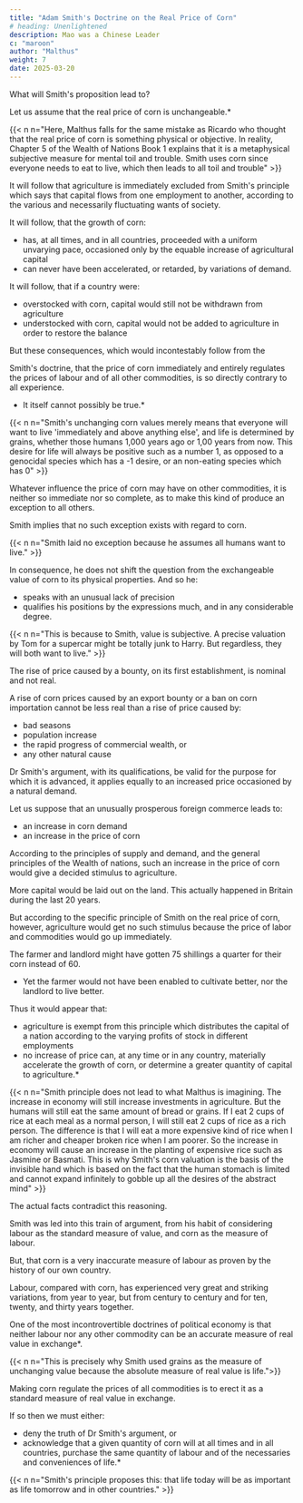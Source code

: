 ```yaml
---
title: "Adam Smith's Doctrine on the Real Price of Corn"
# heading: Unenlightened
description: Mao was a Chinese Leader
c: "maroon"
author: "Malthus"
weight: 7
date: 2025-03-20
---
```




What will Smith's proposition lead to?

Let us assume that the real price of corn is unchangeable.*

 <!-- or not capable of experiencing a relative increase or decrease of value, compared with labour and other commodities,  -->

{{< n n="Here, Malthus falls for the same mistake as Ricardo who thought that the real price of corn is something physical or objective. In reality, Chapter 5 of the Wealth of Nations Book 1 explains that it is a metaphysical subjective measure for mental toil and trouble. Smith uses corn since everyone needs to eat to live, which then leads to all toil and trouble" >}}


It will follow that agriculture is immediately excluded from Smith's principle which says that capital flows from one employment to another, according to the various and necessarily fluctuating wants of society. 

 <!-- the operation of that principle, so beautifully explained and illustrated by Dr Smith, by which  -->


It will follow, that the growth of corn:
- has, at all times, and in all countries, proceeded with a uniform unvarying pace, occasioned only by the equable increase of agricultural capital
- can never have been accelerated, or retarded, by variations of demand.

It will follow, that if a country were:
- overstocked with corn, capital would still not be withdrawn from agriculture
- understocked with corn, capital would not be added to agriculture in order to restore the balance


 <!-- no motive of interest could exist for withdrawing capital from agriculture, in the one case, or adding to it in the other, and thus restoring the equilibrium between its different kinds of produce.  -->

But these consequences, which would incontestably follow from the 

Smith's doctrine, that the price of corn immediately and entirely regulates the prices of labour and of all other commodities, is so directly contrary to all experience.
- It itself cannot possibly be true.*


{{< n n="Smith's unchanging corn values merely means that everyone will want to live 'immediately and above anything else', and life is determined by grains, whether those humans 1,000 years ago or 1,00 years from now. This desire for life will always be positive such as a number 1, as opposed to a genocidal species which has a -1 desire, or an non-eating species which has 0" >}}

Whatever influence the price of corn may have on other commodities, it is neither so immediate nor so complete, as to make this kind of produce an exception to all others.

Smith implies that no such exception exists with regard to corn.

{{< n n="Smith laid no exception because he assumes all humans want to live." >}}

<!-- , is implied in all the general reasonings of the Wealth of nations. Dr Smith evidently felt this;  -->


In consequence, he does not shift the question from the exchangeable value of corn to its physical properties. And so he:
- speaks with an unusual lack of precision
- qualifies his positions by the expressions much, and in any considerable degree. 

{{< n n="This is because to Smith, value is subjective. A precise valuation by Tom for a supercar might be totally junk to Harry. But regardless, they will both want to live." >}}

<!-- But it should be recollected, that, with these qualifications, the argument is brought forward expressly for the purpose of showing, that  -->

The rise of price caused by a bounty, on its first establishment, is nominal and not real. 

A rise of corn prices caused by an export bounty or a ban on corn importation cannot be less real than a rise of price caused by:
- bad seasons
- population increase
- the rapid progress of commercial wealth, or
- any other natural cause

Dr Smith's argument, with its qualifications, be valid for the purpose for which it is advanced, it applies equally to an increased price occasioned by a natural demand.

Let us suppose that an unusually prosperous foreign commerce leads to:
- an increase in corn demand
- an increase in the price of corn

According to the principles of supply and demand, and the general principles of the Wealth of nations, such an increase in the price of corn would give a decided stimulus to agriculture.

More capital would be laid out on the land. This actually happened in Britain during the last 20 years.

But according to the specific principle of Smith on the real price of corn, however, agriculture would get no such stimulus because the price of labor and commodities would go up immediately. 

<!-- The rise in the price of corn would have been immediately followed by a proportionate rise in the price of labour and of all other commodities. -->

The farmer and landlord might have gotten 75 shillings a quarter for their corn instead of 60. 
- Yet the farmer would not have been enabled to cultivate better, nor the landlord to live better.

Thus it would appear that:
- agriculture is exempt from this principle which distributes the capital of a nation according to the varying profits of stock in different employments
- no increase of price can, at any time or in any country, materially accelerate the growth of corn, or determine a greater quantity of capital to agriculture.*

{{< n n="Smith principle does not lead to what Malthus is imagining. The increase in economy will still increase investments in agriculture. But the humans will still eat the same amount of bread or grains. If I eat 2 cups of rice at each meal as a normal person, I will still eat 2 cups of rice as a rich person. The difference is that I will eat a more expensive kind of rice when I am richer and cheaper broken rice when I am poorer. So the increase in economy will cause an increase in the planting of expensive rice such as Jasmine or Basmati. This is why Smith's corn valuation is the basis of the invisible hand which is based on the fact that the human stomach is limited and cannot expand infinitely to gobble up all the desires of the abstract mind" >}}

The actual facts contradict this reasoning.

<!-- The experience of every person, who sees what is going forward on the land, and the feelings and conduct both of farmers and landlords, abundantly  -->

Smith was led into this train of argument, from his habit of considering labour as the standard measure of value, and corn as the measure of labour. 

But, that corn is a very inaccurate measure of labour as proven by the history of our own country.

Labour, compared with corn, has experienced very great and striking variations, from year to year, but from century to century and for ten, twenty, and thirty years together.

One of the most incontrovertible doctrines of political economy is that neither labour nor any other commodity can be an accurate measure of real value in exchange*.

{{< n n="This is precisely why Smith used grains as the measure of unchanging value because the absolute measure of real value is life.">}}


<!-- , and indeed follows, as a necessary consequence, from the very definition of value in exchange.  -->

Making corn regulate the prices of all commodities is to erect it as a standard measure of real value in exchange.

If so then we must either:
- deny the truth of Dr Smith's argument, or 
- acknowledge that a given quantity of corn will at all times and in all countries, purchase the same quantity of labour and of the necessaries and conveniences of life.*

{{< n n="Smith's principle proposes this: that life today will be as important as life tomorrow and in other countries." >}}

<!-- , notwithstanding the fluctuations to which its supply and demand must be subject, and the fluctuations to which the supply and demand of all the other commodities with which it is compared must also be subject,  -->
